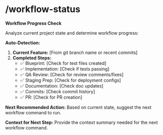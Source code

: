 # /workflow-status

**Workflow Progress Check**

Analyze current project state and determine workflow progress:

**Auto-Detection:**
1. **Current Feature:** [From git branch name or recent commits]
2. **Completed Steps:** 
   - ✅ Blueprint: [Check for test files created]
   - ✅ Implementation: [Check if tests passing]
   - ✅ QA Review: [Check for review comments/fixes]
   - ✅ Staging Prep: [Check for deployment configs]
   - ✅ Documentation: [Check doc updates]
   - ✅ Commits: [Check commit history]
   - ✅ PR: [Check for PR creation]

**Next Recommended Action:**
Based on current state, suggest the next workflow command to run.

**Context for Next Step:**
Provide the context summary needed for the next workflow command.
